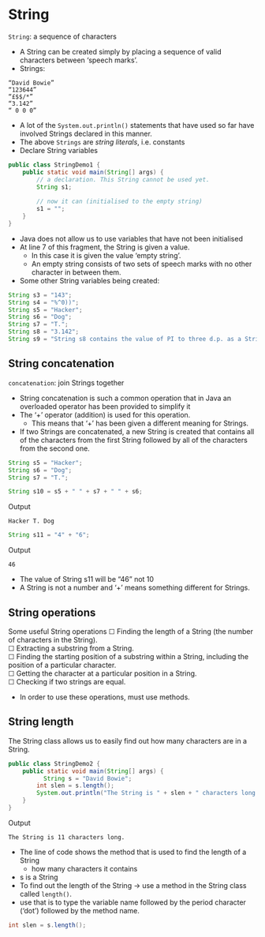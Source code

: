 # String
`String`: a sequence of characters

- A String can be created simply by placing a sequence of valid characters between ‘speech marks’. 
- Strings:
```
“David Bowie” 
“123644” 
“£$$/*” 
“3.142”
“ 0 0 0”
```
- A lot of the `System.out.println()` statements that have used so far have involved Strings declared in this manner.
- The above `Strings` are *string literals*, i.e. constants
- Declare String variables
```java
public class StringDemo1 {
	public static void main(String[] args) {
		// a declaration. This String cannot be used yet.
		String s1;
		
		// now it can (initialised to the empty string)
		s1 = "";
	}
}
```
- Java does not allow us to use variables that have not been initialised
- At line 7 of this fragment, the String is given a value.
  - In this case it is given the value ‘empty string’.
  - An empty string consists of two sets of speech marks with no other character in between them.
- Some other String variables being created:
```java
String s3 = "143";
String s4 = "%^0))";
String s5 = "Hacker";
String s6 = "Dog";
String s7 = "T.";
String s8 = "3.142";
String s9 = "String s8 contains the value of PI to three d.p. as a String";
```

## String concatenation
`concatenation`: join Strings together

- String concatenation is such a common operation that in Java an overloaded operator has been provided to simplify it
- The ‘+’ operator (addition) is used for this operation.
  - This means that ‘+’ has been given a different meaning for Strings.
- If two Strings are concatenated, a new String is created that contains all of the characters from the first String followed by all of the characters from the second one.
```java
String s5 = "Hacker";
String s6 = "Dog";
String s7 = "T.";

String s10 = s5 + " " + s7 + " " + s6;
```
Output
```
Hacker T. Dog
```
```java
String s11 = "4" + "6";
```
Output
```
46
```
- The value of String s11 will be “46” not 10
- A String is not a number and ‘+’ means something different for Strings.

## String operations
Some useful String operations
☐ Finding the length of a String (the number of characters in the String).   
☐ Extracting a substring from a String.      
☐ Finding the starting position of a substring within a String, including the position of a particular character.   
☐ Getting the character at a particular position in a String.   
☐ Checking if two strings are equal.

- In order to use these operations, must use methods.

## String length
The String class allows us to easily find out how many characters are in a String.
```java
public class StringDemo2 {
	public static void main(String[] args) {
		  String s = "David Bowie";
	    int slen = s.length();
	    System.out.println("The String is " + slen + " characters long.");
	}
}
```
Output
```
The String is 11 characters long.
```
- The line of code shows the method that is used to find the length of a String
  - how many characters it contains
- s is a String
- To find out the length of the String -> use a method in the String class called `length()`.
- use that is to type the variable name followed by the period character (‘dot’) followed by the method name.
```java
int slen = s.length();
```
